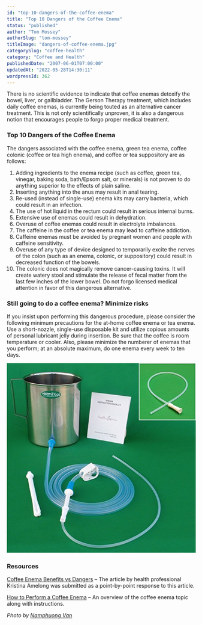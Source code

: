 ```yaml
---
id: "top-10-dangers-of-the-coffee-enema"
title: "Top 10 Dangers of the Coffee Enema"
status: "published"
author: "Tom Mossey"
authorSlug: "tom-mossey"
titleImage: "dangers-of-coffee-enema.jpg"
categorySlug: "coffee-health"
category: "Coffee and Health"
publishedDate: "2007-06-01T07:00:00"
updatedAt: "2022-05-28T14:30:11"
wordpressId: 362
---
```


There is no scientific evidence to indicate that coffee enemas detoxify the bowel, liver, or gallbladder. The Gerson Therapy treatment, which includes daily coffee enemas, is currently being touted as an alternative cancer treatment. This is not only scientifically unproven, it is also a dangerous notion that encourages people to forgo proper medical treatment.

### Top 10 Dangers of the Coffee Enema

The dangers associated with the coffee enema, green tea enema, coffee colonic (coffee or tea high enema), and coffee or tea suppository are as follows:

1.  Adding ingredients to the enema recipe (such as coffee, green tea, vinegar, baking soda, bath/Epsom salt, or minerals) is not proven to do anything superior to the effects of plain saline.
2.  Inserting anything into the anus may result in anal tearing.
3.  Re-used (instead of single-use) enema kits may carry bacteria, which could result in an infection.
4.  The use of hot liquid in the rectum could result in serious internal burns.
5.  Extensive use of enemas could result in dehydration.
6.  Overuse of coffee enemas could result in electrolyte imbalances.
7.  The caffeine in the coffee or tea enema may lead to caffeine addiction.
8.  Caffeine enemas must be avoided by pregnant women and people with caffeine sensitivity.
9.  Overuse of any type of device designed to temporarily excite the nerves of the colon (such as an enema, colonic, or suppository) could result in decreased function of the bowels.
10.  The colonic does not magically remove cancer-causing toxins. It will create watery stool and stimulate the release of fecal matter from the last few inches of the lower bowel. Do not forgo licensed medical attention in favor of this dangerous alternative.

### Still going to do a coffee enema? Minimize risks

If you insist upon performing this dangerous procedure, please consider the following minimum precautions for the at-home coffee enema or tea enema. Use a short-nozzle, single-use disposable kit and utilize copious amounts of personal lubricant jelly during insertion. Be sure that the coffee is room temperature or cooler. Also, please minimize the numberer of enemas that you perform; at an absolute maximum, do one enema every week to ten days.

![coffee enema kit](coffee-enema-kit.jpg)

### Resources

[Coffee Enema Benefits vs Dangers](http://ineedcoffee.com/coffee-enema-benefits-vs-dangers/) – The article by health professional Kristina Amelong was submitted as a point-by-point response to this article.

[How to Perform a Coffee Enema](http://ineedcoffee.com/coffee-enema/) – An overview of the coffee enema topic along with instructions.

*Photo by [Namphuong Van](https://unsplash.com/@namphuong)*